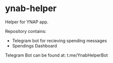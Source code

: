 # ynab-helper

Helper for YNAP app. 

Repository contains:

- Telegram bot for recieving spending messages
- Spendings Dashboard


Telegram Bot can be found at: t.me/YnabHelperBot
